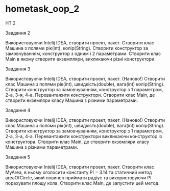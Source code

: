 # hometask_oop_2
HT 2

Завдання 2 

Використовуючи Intelij IDEA, створити проект, пакет. 
Створити клас Машина з полями рік(int), колір(String). 
Створити конструктор за замовчуванням, конструктор з одним і 2 параметрами. 
Створити клас Main в якому створити екземпляри, викликаючи різні конструктори.


Завдання 3 

Використовуючи Intelij IDEA, створити проект, пакет. (Наново!) 
Створити клас Машина з полями рік(int), швидкість(double), вага(int) колір(String). 
Створити конструктор за замовчуванням, конструктор з 1 параметром, 2-а, 3-я, 4-а. 
Перевантажити конструктори. Створити клас Main, де створити екземляри класу Машина з різними параметрами.


Завдання 4 

Використовуючи Intelij IDEA, створити проект, пакет. (Наново!) 
Створити клас Машина з полями рік(int), швидкість(double), вага(int) колір(String). 
Створити конструктор за замовчуванням, конструктор з 1 параметром, 2-а, 3-а, 4-а. 
Перевантажити конструктори викликаючи конструктор із конструктора. Створити клас Main, 
де створити екземляри класу Машина з різними параметрами.


Завдання 5

Використовуючи Intelij IDEA, створити проект, пакет. 
Створити клас MyArea, в ньому оголосити константу PI = 3.14 та статичний метод areaOfCircle, 
який повинен приймати радіус та використовуючи PI порахувати площу кола. Створити клас Main, 
де запустити цей метод.

